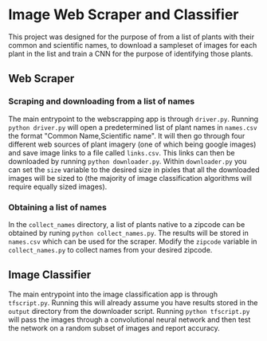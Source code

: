 # Image Web Scraper and Classifier

This project was designed for the purpose of from a list of plants with their common and scientific names, to download a sampleset of images for each plant in the list and train a CNN for the purpose of identifying those plants.

## Web Scraper
### Scraping and downloading from a list of names
The main entrypoint to the webscrapping app is through `driver.py`. Running `python driver.py` will  open a predetermined list of plant names in `names.csv` the format "Common Name,Scientific name". It will then go through four different web sources of plant imagery (one of which being google images) and save image links to a file called `links.csv`. This links can then be downloaded by running `python downloader.py`. Within `downloader.py` you can set the `size` variable to the desired size in pixles that all the downloaded images will be sized to (the majority of image classification algorithms will require equally sized images).
### Obtaining a list of names
In the `collect_names` directory, a list of plants native to a zipcode can be obtained by runing `python collect_names.py`. The results will be stored in `names.csv` which can be used for the scraper. Modify the `zipcode` variable in `collect_names.py` to collect names from your desired zipcode.

## Image Classifier
The main entrypoint into the image classification app is through `tfscript.py`. Running this will already assume you have results stored in the `output` directory from the downloader script. Running `python tfscript.py` will pass the images through a convolutional neural network and then test the network on a random subset of images and report accuracy.
